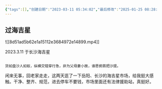 ```yaml
---
{"tags":[],"创建日期":"2023-03-11 05:34:02","最后修改":"2025-01-25 08:28:52","dg-publish":true,"permalink":"/Publish/诗以咏志/过海吉星/","dgPassFrontmatter":true,"created":"2025-01-25T17:34:02.089+08:00","updated":"2025-01-25T20:28:54.159+08:00"}
---
```



## 过海吉星

![[8d51ad5b62e1a15112e3684972e14899.mp4]]

2023.3.11 于长沙海吉星

```ad-info

货如盘沙人如蚁，纵横交错穿行急，非为父母妻小故，谁愿俯首把沙提。
```

闲来无事，回老家走走，这两天逛了一下岳阳、长沙的海吉星市场，给我挺大感触。干净、整齐、规范，进去停车不要钱，市场里面还有法律援助站，真挺好。
